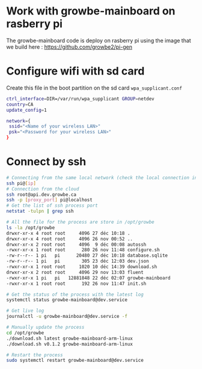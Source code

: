 # Work with growbe-mainboard on rasberry pi

The growbe-mainboard code is deploy on rasberry pi using the image that we build here : https://github.com/growbe2/pi-gen

# Configure wifi with sd card

Create this file in the boot partition on the sd card `wpa_supplicant.conf`

```bash
ctrl_interface=DIR=/var/run/wpa_supplicant GROUP=netdev
country=CA
update_config=1

network={
 ssid="<Name of your wireless LAN>"
 psk="<Password for your wireless LAN>"
}
```

# Connect by ssh

```bash
# Connecting from the same local network (check the local connection information from growbe cloud)
ssh pi@[ip]
# Connection from the cloud
ssh root@api.dev.growbe.ca
ssh -p [proxy_port] pi@localhost
# Get the list of ssh process port
netstat -tulpn | grep ssh

# All the file for the process are store in /opt/growbe
ls -la /opt/growbe
drwxr-xr-x 4 root root     4096 27 déc 10:18 .
drwxr-xr-x 4 root root     4096 26 nov 00:52 ..
drwxr-xr-x 2 root root     4096  9 déc 00:08 autossh
-rwxr-xr-x 1 root root      280 26 nov 11:48 configure.sh
-rw-r--r-- 1 pi   pi      20480 27 déc 10:18 database.sqlite
-rw-r--r-- 1 pi   pi        305 23 déc 12:03 dev.json
-rwxr-xr-x 1 root root     1020 10 déc 14:39 download.sh
drwxr-xr-x 2 root root     4096 29 nov 13:03 fluent
-rwxr-xr-x 1 pi   pi   12881848 22 déc 02:07 growbe-mainboard
-rwxr-xr-x 1 root root      192 26 nov 11:47 init.sh

# Get the status of the process with the latest log
systemctl status growbe-mainboard@dev.service

# Get live log
journalctl -u growbe-mainboard@dev.service -f

# Manually update the process
cd /opt/growbe
./download.sh latest growbe-mainboard-arm-linux
./download.sh v0.1.2 growbe-mainboard-arm-linux

# Restart the process
sudo systemctl restart growbe-mainboard@dev.service
```
